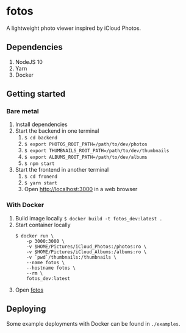 # fotos

A lightweight photo viewer inspired by iCloud Photos.

## Dependencies

1.  NodeJS 10
1.  Yarn
1.  Docker

## Getting started

### Bare metal

1.  Install dependencies
1.  Start the backend in one terminal
    1.  `$ cd backend`
    1.  `$ export PHOTOS_ROOT_PATH=/path/to/dev/photos`
    1.  `$ export THUMBNAILS_ROOT_PATH=/path/to/dev/thumbnails`
    1.  `$ export ALBUMS_ROOT_PATH=/path/to/dev/albums`
    1.  `$ npm start`
1.  Start the frontend in another terminal
    1.  `$ cd fronend`
    1.  `$ yarn start`
    1.  Open [http://localhost:3000]() in a web browser

### With Docker

1.  Build image locally `$ docker build -t fotos_dev:latest .`
1.  Start container locally
    ```
    $ docker run \
        -p 3000:3000 \
        -v $HOME/Pictures/iCloud_Photos:/photos:ro \
        -v $HOME/Pictures/iCloud_Albums:/albums:ro \
        -v `pwd`/thumbnails:/thumbnails \
        --name fotos \
        --hostname fotos \
        --rm \
        fotos_dev:latest
    ```
1.  Open [fotos](http://localhost:3000/)

## Deploying

Some example deployments with Docker can be found in `./examples`.
